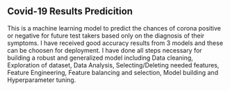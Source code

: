 ## Covid-19 Results Predicition

This is a machine learning model to predict the chances of corona positive or negative for future test takers based only on the diagnosis of their symptoms. 
I have received good accuracy results from 3 models and these can be choosen for deployment. 
I have done all steps necessary for building a robust and generalized model including Data cleaning, Exploration of dataset, Data Analysis,  Selecting/Deleting needed features, Feature Engineering, Feature balancing and selection, Model building and Hyperparameter tuning.  


